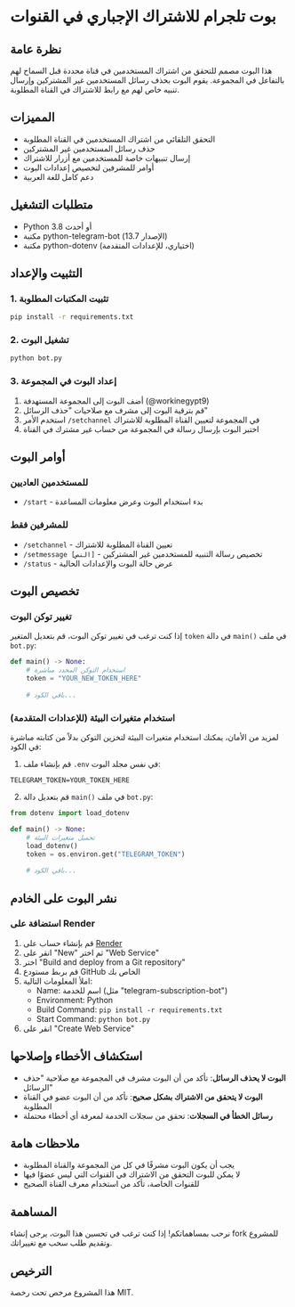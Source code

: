 # بوت تلجرام للاشتراك الإجباري في القنوات

## نظرة عامة
هذا البوت مصمم للتحقق من اشتراك المستخدمين في قناة محددة قبل السماح لهم بالتفاعل في المجموعة. يقوم البوت بحذف رسائل المستخدمين غير المشتركين وإرسال تنبيه خاص لهم مع رابط للاشتراك في القناة المطلوبة.

## المميزات
- التحقق التلقائي من اشتراك المستخدمين في القناة المطلوبة
- حذف رسائل المستخدمين غير المشتركين
- إرسال تنبيهات خاصة للمستخدمين مع أزرار للاشتراك
- أوامر للمشرفين لتخصيص إعدادات البوت
- دعم كامل للغة العربية

## متطلبات التشغيل
- Python 3.8 أو أحدث
- مكتبة python-telegram-bot (الإصدار 13.7)
- مكتبة python-dotenv (اختياري، للإعدادات المتقدمة)

## التثبيت والإعداد

### 1. تثبيت المكتبات المطلوبة
```bash
pip install -r requirements.txt
```

### 2. تشغيل البوت
```bash
python bot.py
```

### 3. إعداد البوت في المجموعة
1. أضف البوت إلى المجموعة المستهدفة (@workinegypt9)
2. قم بترقية البوت إلى مشرف مع صلاحيات "حذف الرسائل"
3. استخدم الأمر `/setchannel` في المجموعة لتعيين القناة المطلوبة للاشتراك
4. اختبر البوت بإرسال رسالة في المجموعة من حساب غير مشترك في القناة

## أوامر البوت

### للمستخدمين العاديين
- `/start` - بدء استخدام البوت وعرض معلومات المساعدة

### للمشرفين فقط
- `/setchannel` - تعيين القناة المطلوبة للاشتراك
- `/setmessage [النص]` - تخصيص رسالة التنبيه للمستخدمين غير المشتركين
- `/status` - عرض حالة البوت والإعدادات الحالية

## تخصيص البوت

### تغيير توكن البوت
إذا كنت ترغب في تغيير توكن البوت، قم بتعديل المتغير `token` في دالة `main()` في ملف `bot.py`:

```python
def main() -> None:
    # استخدام التوكن المحدد مباشرة
    token = "YOUR_NEW_TOKEN_HERE"
    
    # باقي الكود...
```

### استخدام متغيرات البيئة (للإعدادات المتقدمة)
لمزيد من الأمان، يمكنك استخدام متغيرات البيئة لتخزين التوكن بدلاً من كتابته مباشرة في الكود:

1. قم بإنشاء ملف `.env` في نفس مجلد البوت:
```
TELEGRAM_TOKEN=YOUR_TOKEN_HERE
```

2. قم بتعديل دالة `main()` في ملف `bot.py`:
```python
from dotenv import load_dotenv

def main() -> None:
    # تحميل متغيرات البيئة
    load_dotenv()
    token = os.environ.get("TELEGRAM_TOKEN")
    
    # باقي الكود...
```

## نشر البوت على الخادم

### استضافة على Render
1. قم بإنشاء حساب على [Render](https://render.com/)
2. انقر على "New" ثم اختر "Web Service"
3. اختر "Build and deploy from a Git repository"
4. قم بربط مستودع GitHub الخاص بك
5. املأ المعلومات التالية:
   - Name: اسم للخدمة (مثل "telegram-subscription-bot")
   - Environment: Python
   - Build Command: `pip install -r requirements.txt`
   - Start Command: `python bot.py`
6. انقر على "Create Web Service"

## استكشاف الأخطاء وإصلاحها
- **البوت لا يحذف الرسائل**: تأكد من أن البوت مشرف في المجموعة مع صلاحية "حذف الرسائل"
- **البوت لا يتحقق من الاشتراك بشكل صحيح**: تأكد من أن البوت عضو في القناة المطلوبة
- **رسائل الخطأ في السجلات**: تحقق من سجلات الخدمة لمعرفة أي أخطاء محتملة

## ملاحظات هامة
- يجب أن يكون البوت مشرفًا في كل من المجموعة والقناة المطلوبة
- لا يمكن للبوت التحقق من الاشتراك في القنوات التي ليس عضوًا فيها
- للقنوات الخاصة، تأكد من استخدام معرف القناة الصحيح

## المساهمة
نرحب بمساهماتكم! إذا كنت ترغب في تحسين هذا البوت، يرجى إنشاء fork للمشروع وتقديم طلب سحب مع تغييراتك.

## الترخيص
هذا المشروع مرخص تحت رخصة MIT.
